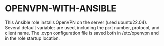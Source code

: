 # OPENVPN-WITH-ANSIBLE
This Ansible role installs OpenVPN on the server (used ubuntu22.04). 
Several default variables are used, including the port number, protocol, and client name. The .ovpn configuration file is saved both in /etc/openvpn and in the role startup location.